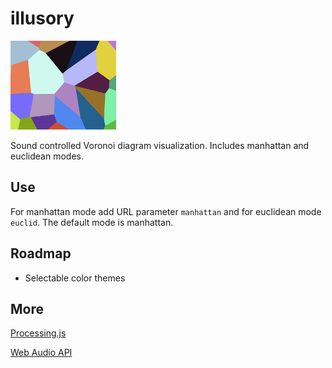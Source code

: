 illusory
========

![illusory](https://raw.githubusercontent.com/laitine/illusory/master/favicon.png)

Sound controlled Voronoi diagram visualization. Includes manhattan and euclidean modes.

Use
---

For manhattan mode add URL parameter `manhattan` and for euclidean mode `euclid`. The default mode is manhattan.

Roadmap
-------

* Selectable color themes

More
----

[Processing.js](http://processingjs.org)

[Web Audio API](http://webaudio.github.io/web-audio-api)
